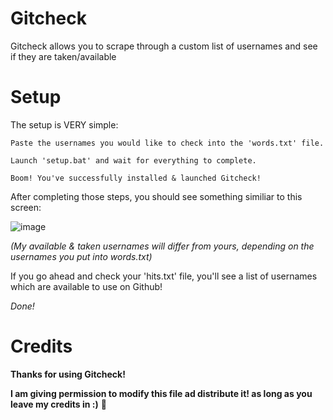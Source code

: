 # Gitcheck
Gitcheck allows you to scrape through a custom list of usernames and see if they are taken/available
# Setup
The setup is VERY simple:

    Paste the usernames you would like to check into the 'words.txt' file.
    
    Launch 'setup.bat' and wait for everything to complete.
    
    Boom! You've successfully installed & launched Gitcheck!
    
After completing those steps, you should see something similiar to this screen:
 
![image](https://user-images.githubusercontent.com/75194878/115962196-18437300-a512-11eb-9898-7c2e0edd28c8.png)

*(My available & taken usernames will differ from yours, depending on the usernames you put into words.txt)* 

If you go ahead and check your 'hits.txt' file, you'll see a list of usernames which are available to use on Github!

*Done!*

# Credits
**Thanks for using Gitcheck!**

**I am giving permission to modify this file ad distribute it! as long as you leave my credits in :)** 🤠
    
